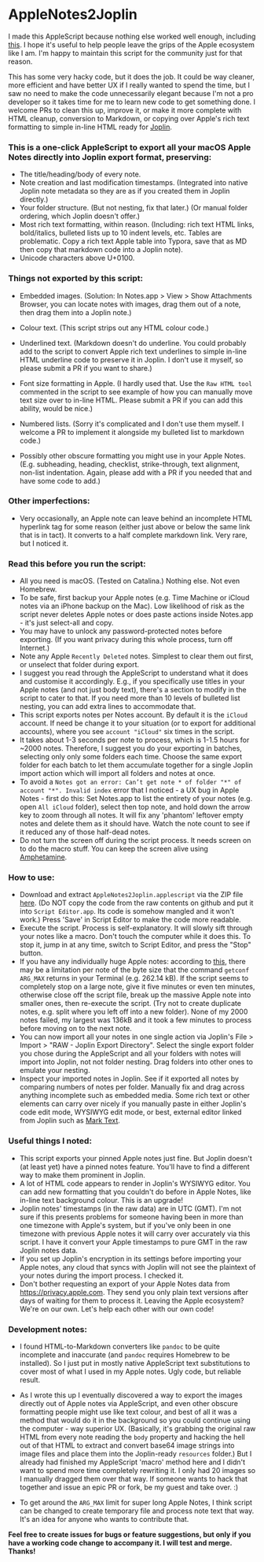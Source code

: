 # AppleNotes2Joplin

I made this AppleScript because nothing else worked well enough, including [this](http://falcon.star-lord.me/exporter/). I hope it's useful to help people leave the grips of the Apple ecosystem like I am. I'm happy to maintain this script for the community just for that reason.

This has some very hacky code, but it does the job. It could be way cleaner, more efficient and have better UX if I really wanted to spend the time, but I saw no need to make the code unnecessarily elegant because I'm not a pro developer so it takes time for me to learn new code to get something done. I welcome PRs to clean this up, improve it, or make it more complete with HTML cleanup, conversion to Markdown, or copying over Apple's rich text formatting to simple in-line HTML ready for [Joplin](https://github.com/laurent22/joplin).

### **This is a one-click AppleScript to export all your macOS Apple Notes directly into Joplin export format, preserving:**

- The title/heading/body of every note.
- Note creation and last modification timestamps. (Integrated into native Joplin note metadata so they are as if you created them in Joplin directly.)
- Your folder structure. (But not nesting, fix that later.) (Or manual folder ordering, which Joplin doesn't offer.)
- Most rich text formatting, within reason. (Including: rich text HTML links, bold/italics, bulleted lists up to 10 indent levels, etc. Tables are problematic. Copy a rich text Apple table into Typora, save that as MD then copy that markdown code into a Joplin note).
- Unicode characters above U+0100.

### **Things not exported by this script:**

- Embedded images. (Solution: In Notes.app > View > Show Attachments Browser, you can locate notes with images, drag them out of a note, then drag them into a Joplin note.)

- Colour text. (This script strips out any HTML colour code.)

- Underlined text. (Markdown doesn't do underline. You could probably add to the script to convert Apple rich text underlines to simple in-line HTML underline code to preserve it in Joplin. I don't use it myself, so please submit a PR if you want to share.)

- Font size formatting in Apple. (I hardly used that. Use the `Raw HTML tool` commented in the script to see example of how you can manually move text size over to in-line HTML. Please submit a PR if you can add this ability, would be nice.)

- Numbered lists. (Sorry it's complicated and I don't use them myself. I welcome a PR to implement it alongside my bulleted list to markdown code.)

- Possibly other obscure formatting you might use in your Apple Notes. (E.g. subheading, heading, checklist, strike-through, text alignment, non-list indentation. Again, please add with a PR if you needed that and have some code to add.)

### **Other imperfections:**

- Very occasionally, an Apple note can leave behind an incomplete HTML hyperlink tag for some reason (either just above or below the same link that is in tact). It converts to a half complete markdown link. Very rare, but I noticed it.

### **Read this before you run the script:**

- All you need is macOS. (Tested on Catalina.) Nothing else. Not even Homebrew.
- To be safe, first backup your Apple notes (e.g. Time Machine or iCloud notes via an iPhone backup on the Mac). Low likelihood of risk  as the script never deletes Apple notes or does paste actions inside Notes.app - it's just select-all and copy.
- You may have to unlock any password-protected notes before exporting. (If you want privacy during this whole process, turn off Internet.)
- Note any Apple `Recently Deleted` notes. Simplest to clear them out first, or unselect that folder during export.
- I suggest you read through the AppleScript to understand what it does and customise it accordingly. E.g., if you specifically use titles in your Apple notes (and not just body text), there's a section to modify in the script to cater to that. If you need more than 10 levels of bulleted list nesting, you can add extra lines to accommodate that.
- This script exports notes per Notes account. By default it is the `iCloud` account. If need be change it to your situation (or to export for additional accounts), where you see `account "iCloud"` six times in the script.
- It takes about 1-3 seconds per note to process, which is 1-1.5 hours for ~2000 notes. Therefore, I suggest you do your exporting in batches, selecting only only some folders each time. Choose the same export folder for each batch to let them accumulate together for a single Joplin import action which will import all folders and notes at once.
- To avoid a `Notes got an error: Can’t get note * of folder "*" of account "*". Invalid index` error that I noticed - a UX bug in Apple Notes - first do this: Set Notes.app to list the entirety of your notes (e.g. open `All iCloud` folder), select then top note, and hold down the arrow key to zoom through all notes. It will fix any 'phantom' leftover empty notes and delete them as it should have. Watch the note count to see if it reduced any of those half-dead notes.
- Do not turn the screen off during the script process. It needs screen on to do the macro stuff. You can keep the screen alive using [Amphetamine](https://roaringapps.com/app/amphetamine).

### **How to use:**

- Download and extract `AppleNotes2Joplin.applescript` via the ZIP file [here](https://github.com/mindfulsource/AppleNotes2Joplin/archive/main.zip). (Do NOT copy the code from the raw contents on github and put it into `Script Editor.app`. Its code is somehow mangled and it won't work.) Press 'Save' in Script Editor to make the code more readable.
- Execute the script. Process is self-explanatory. It will slowly sift through your notes like a macro. Don't touch the computer while it does this. To stop it, jump in at any time, switch to Script Editor, and press the "Stop" button.
- If you have any individually huge  Apple notes: according to [this](https://apple.stackexchange.com/a/94756/163629), there may be a limitation per note of the byte size that the command `getconf ARG_MAX` returns in your Terminal (e.g. 262.14 kB). If the script seems to completely stop on a large note, give it five minutes or even ten minutes, otherwise close off the script file, break up the massive Apple note into smaller ones, then re-execute the script. (Try not to create duplicate notes, e.g. split where you left off into a new folder). None of my 2000 notes failed, my largest was 136kB and it took a few minutes to process before moving on to the next note.
- You can now import all your notes in one single action via Joplin's File > Import > "RAW - Joplin Export Directory". Select the single export folder you chose during the AppleScript and all your folders with notes will import into Joplin, not not folder nesting. Drag folders into other ones to emulate your nesting.
- Inspect your imported notes in Joplin. See if it exported all notes by comparing numbers of notes per folder. Manually fix and drag across anything incomplete such as embedded media. Some rich text or other elements can carry over nicely if you manually paste in either Joplin's code edit mode, WYSIWYG edit mode, or best, external editor linked from Joplin such as [Mark Text](https://github.com/marktext/marktext).

### **Useful things I noted:**

- This script exports your pinned Apple notes just fine. But Joplin doesn't (at least yet) have a pinned notes feature. You'll have to find a different way to make them prominent in Joplin.
- A lot of HTML code appears to render in Joplin's WYSIWYG editor. You can add new formatting that you couldn't do before in Apple Notes, like in-line text background colour. This is an upgrade!
- Joplin notes' timestamps (in the raw data) are in UTC (GMT). I'm not sure if this presents problems for someone having been in more than one timezone with Apple's system, but if you've only been in one timezone with previous Apple notes it will carry over accurately via this script. I have it convert your Apple timestamps to pure GMT in the raw Joplin notes data.
- If you set up Joplin's encryption in its settings before importing your Apple notes, any cloud that syncs with Joplin will not see the plaintext of your notes during the import process. I checked it.
- Don't bother requesting an export of your Apple Notes data from https://privacy.apple.com. They send you only plain text versions after days of waiting for them to process it. Leaving the Apple ecosystem? We're on our own. Let's help each other with our own code!

### **Development notes:**

- I found HTML-to-Markdown converters like `pandoc` to be quite incomplete and inaccurate (and `pandoc` requires Homebrew to be installed). So I just put in mostly native AppleScript text substitutions to cover most of what I used in my Apple notes. Ugly code, but reliable result.

- As I wrote this up I eventually discovered a way to export the images directly out of Apple notes via AppleScript, and even other obscure formatting people might use like text colour, and best of all it was a method that would do it in the background so you could continue using the computer - way superior UX. (Basically, it's grabbing the original raw HTML from every note reading the `body` property and hacking the hell out of that HTML to extract and convert base64 image strings into image files and place them into the Joplin-ready `resources` folder.) But I already had finished my AppleScript 'macro' method here and I didn't want to spend more time completely rewriting it. I only had 20 images so I manually dragged them over that way. If someone wants to hack that together and issue an epic PR or fork, be my guest and take over. :)

- To get around the `ARG_MAX` limit for super long Apple Notes, I think script can be changed to create temporary file and process note text that way. It's an idea for anyone who wants to contribute that.

**Feel free to create issues for bugs or feature suggestions, but only if you have a working code change to accompany it. I will test and merge. Thanks!**
